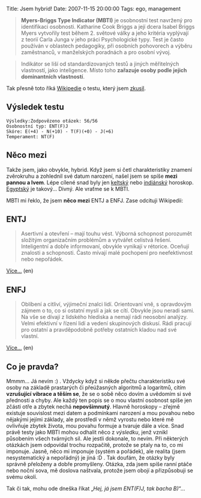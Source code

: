 Title: Jsem hybrid!
Date: 2007-11-15 20:00:00
Tags: ego, management

> **Myers-Briggs Type Indicator (MBTI)** je osobnostní test navržený
> pro identifikaci osobnosti. Katharine Cook Briggs a její dcera
> Isabel Briggs Myers vytvořily test během 2. světové války a jeho
> kritéria vyplývají z teorií Carla Junga v jeho práci Psychologické
> typy. Test je často používán v oblastech pedagogiky, při osobních
> pohovorech a výběru zaměstnanců, v manželských poradnách a pro
> osobní vývoj.

> Indikátor se liší od standardizovaných testů a jiných měřitelných
> vlastností, jako inteligence. Místo toho
> **zařazuje osoby podle jejich dominantních vlastností**.

Tak přesně toto říká
[Wikipedie](http://cs.wikipedia.org/wiki/Myers-Briggs_Type_Indicator)
o testu, který jsem
[zkusil](http://gardan.skeletus.com/TOOLS/Test/).

## Výsledek testu

    Výsledky:Zodpovězeno otázek: 56/56
    Osobnostní typ: ENT(F)J
    Skóre: E(+4) - N(+10) - T(F)(+0) - J(+6)
    Temperament: NT(F)

## Něco mezi

Takže jsem, jako obvykle, hybrid. Když jsem si četl charakteristiky
znamení zvěrokruhu a zohlednil své datum narození, našel jsem se
spíše **mezi pannou a lvem**. Lépe cílené snad byly jen
[keltský](http://www.shaman.cz/keltove/stromoskop/znameni-borovice.htm)
nebo
[indiánský](http://www.vestirna.com/www2/horoskop/indian_show.php?show=5)
horoskop.
[Egyptský](http://www.dusecz.com/?akce=zobraz&clanid=2185) je
takový… Divný. Ale vraťme se k MBTI.

MBTI mi řeklo, že jsem **něco mezi** ENTJ a ENFJ. Zase odcituji
Wikipedii:

## ENTJ

> Asertivní a otevření – mají touhu vést. Výborná schopnost porozumět
> složitým organizačním problémům a vytvářet celistvá řešení.
> Inteligentní a dobře informovaní, obvykle vynikají v rétorice.
> Oceňují znalosti a schopnosti. Často mívají malé pochopení pro
> neefektivnost nebo nepořádek.

[Více…](http://en.wikipedia.org/wiki/ENTJ) (en)

## ENFJ

> Oblíbení a citliví, výjimeční znalci lidí. Orientovaní vně,
> s opravdovým zájmem o to, co si ostatní myslí a jak se cítí.
> Obvykle jsou neradi sami. Na vše se dívají z lidského hlediska a
> nemají rádi neosobní analýzy. Velmi efektivní v řízení lidí a
> vedení skupinových diskusí. Rádi pracují pro ostatní a
> pravděpodobně potřeby ostatních kladou nad své vlastní.

[Více…](http://en.wikipedia.org/wiki/ENFJ) (en)

## Co je pravda?

Mmmm… Já nevím :) . Vždycky když si někde přečtu charakteristiku
své osoby na základě prastarých či přeúžasných algoritmů a
logaritmů, cítím **vzrušující vibrace a těším se**, že se o sobě
něco dovím a uvědomím si své přednosti a chyby. Ale každý ten popis
se o mou vlastní osobnost spíše jen zčásti otře a zbytek nechá
**nepovšimnutý**. Hlavně horoskopy – zřejmě existuje souvislost
mezi datem a podmínkami narození a mou povahou nebo nějakými jejími
základy, ale prostředí v němž vyrostu nebo které mě ovlivňuje
zbytek života, mou povahu formuje a tvaruje dále a více. Snad právě
testy jako MBTI mohou odhalit něco z *výsledku*, jenž vznikl
působením všech tvárných sil. Ale jestli dokonale, to nevím. Při
některých otázkách jsem odpovídal trochu rozpačitě, protože se
ptaly na to, co mi imponuje. Jasně, něco mi imponuje (systém a
pořádek), ale realita (jsem nesystematický a nepořádný) je jiná :D
. Tak doufám, že otázky byly správně přeloženy a dobře promyšleny.
Otázka, zda jsem spíše ranní ptáče nebo noční sova, mě doslova
naštvala, protože jsem obojí a přizpůsobuji se svému okolí.

Tak či tak, mohu ode dneška říkat
„*Hej, já jsem ENT(F)J, tak bacha B)*“…